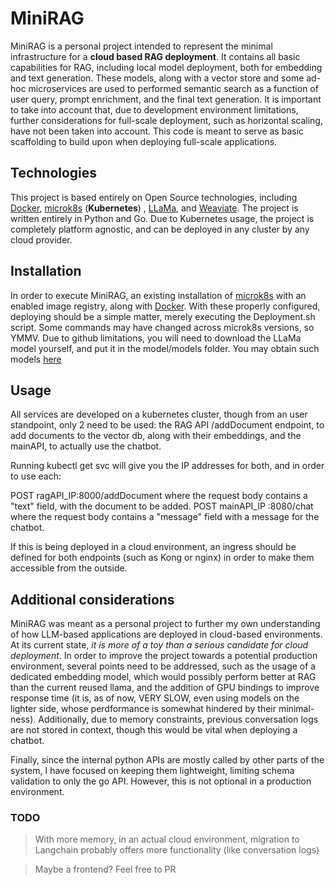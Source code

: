 # MiniRAG

MiniRAG is a personal project intended to represent the minimal infrastructure for a **cloud based RAG deployment**. It contains all basic capabilities for RAG, including local model deployment, both for embedding and text generation. These models, along with a vector store and some ad-hoc microservices are used to performed semantic search as a function of user query, prompt enrichment, and the final text generation.  It is important to take into account that, due to development environment limitations, further considerations for full-scale deployment, such as horizontal scaling, have not  been taken into account. This code is meant to serve as basic scaffolding to build upon when deploying full-scale applications.

## Technologies
This project is based entirely on Open Source technologies, including [Docker](https://www.docker.com/), [microk8s](microk8s.io) (**Kubernetes**) , [LLaMa](https://llama.meta.com/), and [Weaviate](weaviate.io). The project is written entirely in Python and Go. Due to Kubernetes usage, the project is completely platform agnostic, and can be deployed in any cluster by any cloud provider.

## Installation

In order to execute MiniRAG, an existing installation of [microk8s](microk8s.io) with an enabled image registry, along with  [Docker](https://www.docker.com/). With these properly configured, deploying should be a simple matter, merely executing the Deployment.sh script. Some commands may have changed across microk8s versions, so YMMV. Due to github limitations, you will need to download the LLaMa model yourself, and put it in the model/models folder. You may obtain such models [here](https://huggingface.co/TheBloke/Llama-2-7B-Chat-GGUF/tree/main)

## Usage

All services are developed on a kubernetes cluster, though from an user standpoint, only 2 need to be used: the RAG API /addDocument endpoint, to add documents to the vector db, along with their embeddings, and the mainAPI, to actually use the chatbot.

Running kubectl get svc will give you the IP addresses for both, and in order to use each:

POST ragAPI_IP:8000/addDocument where the request body contains a "text" field, with the document to be added.
POST mainAPI_IP :8080/chat where the request body contains a "message" field with a message for the chatbot.

If this is being deployed in a cloud environment, an ingress should be defined for both endpoints (such as Kong or nginx) in order to make them accessible from the outside.

## Additional considerations

MiniRAG was meant as a personal project to further my own understanding of how LLM-based applications are deployed in cloud-based environments. At its current state, *it is more of a toy than a serious candidate for cloud deployment*. In order to improve the project towards a potential production environment, several points need to be addressed, such as the usage of a dedicated embedding model, which would possibly perform better at RAG than the current reused llama, and the addition of GPU bindings to improve response time (it is, as of now, VERY SLOW, even using models on the lighter side, whose perdformance is somewhat hindered by their minimal-ness). Additionally, due to memory constraints, previous conversation logs are not stored in context, though this would be vital when deploying a chatbot.

Finally, since the internal python APIs are mostly called by other parts of the system, I have focused on keeping them lightweight, limiting schema validation to only the go API. However, this is not optional in a production environment.

### TODO
>With more memory, in an actual cloud environment, migration to Langchain probably offers more functionality (like conversation logs)

>Maybe a frontend? Feel free to PR


